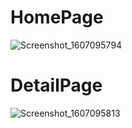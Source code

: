 # HomePage
![Screenshot_1607095794](https://user-images.githubusercontent.com/75485524/101231637-89ed6280-36d2-11eb-8095-d3451b61ed9e.png)

# DetailPage
![Screenshot_1607095813](https://user-images.githubusercontent.com/75485524/101231638-8bb72600-36d2-11eb-8ff0-d8bd74b5af47.png)





